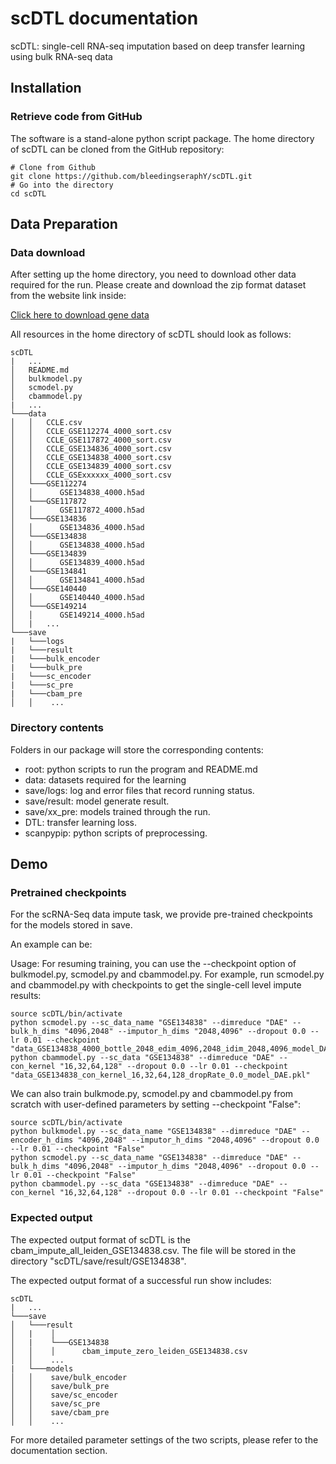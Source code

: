 # scDTL documentation
scDTL: single-cell RNA-seq imputation based on deep transfer learning using bulk RNA-seq data

## Installation 

### Retrieve code from GitHub
The software is a stand-alone python script package. The home directory of scDTL can be cloned from the GitHub repository:

```
# Clone from Github
git clone https://github.com/bleedingseraphY/scDTL.git
# Go into the directory
cd scDTL
```

## Data Preparation
### Data download
After setting up the home directory, you need to download other data required for the run. Please create and download the zip format dataset from the website link inside:

[Click here to download gene data](https://www.ncbi.nlm.nih.gov/geo/) 

All resources in the home directory of scDTL should look as follows:

```
scDTL
|   ...
│   README.md
│   bulkmodel.py  
│   scmodel.py
│   cbammodel.py
|   ...
└───data
│   │   CCLE.csv
│   │   CCLE_GSE112274_4000_sort.csv
│   │   CCLE_GSE117872_4000_sort.csv
│   │   CCLE_GSE134836_4000_sort.csv
│   │   CCLE_GSE134838_4000_sort.csv
│   │   CCLE_GSE134839_4000_sort.csv
│   │   CCLE_GSExxxxxx_4000_sort.csv
│   └───GSE112274
│   │      GSE134838_4000.h5ad
│   └───GSE117872
│   │      GSE117872_4000.h5ad
│   └───GSE134836
│   │      GSE134836_4000.h5ad
│   └───GSE134838
│   │      GSE134838_4000.h5ad
│   └───GSE134839
│   │      GSE134839_4000.h5ad
│   └───GSE134841
│   │      GSE134841_4000.h5ad
│   └───GSE140440
│   │      GSE140440_4000.h5ad
│   └───GSE149214
│   │      GSE149214_4000.h5ad
│   |   ...
└───save
|   └───logs
|   └───result
|   └───bulk_encoder
|   └───bulk_pre
|   └───sc_encoder
|   └───sc_pre
|   └───cbam_pre
│   │    ...   
```

### Directory contents
Folders in our package will store the corresponding contents:

- root: python scripts to run the program and README.md
- data: datasets required for the learning
- save/logs: log and error files that record running status. 
- save/result: model generate result. 
- save/xx_pre: models trained through the run. 
- DTL: transfer learning loss.
- scanpypip: python scripts of preprocessing.

## Demo
### Pretrained checkpoints
For the scRNA-Seq data impute task, we provide pre-trained checkpoints for the models stored in save.

An example can be:

Usage:
For resuming training, you can use the --checkpoint option of bulkmodel.py, scmodel.py and cbammodel.py.
For example, run scmodel.py and cbammodel.py with checkpoints to get the single-cell level impute results:

```
source scDTL/bin/activate
python scmodel.py --sc_data_name "GSE134838" --dimreduce "DAE" --bulk_h_dims "4096,2048" --imputor_h_dims "2048,4096" --dropout 0.0 --lr 0.01 --checkpoint "data_GSE134838_4000_bottle_2048_edim_4096,2048_idim_2048,4096_model_DAE_DaNN.pkl"
python cbammodel.py --sc_data "GSE134838" --dimreduce "DAE" --con_kernel "16,32,64,128" --dropout 0.0 --lr 0.01 --checkpoint "data_GSE134838_con_kernel_16,32,64,128_dropRate_0.0_model_DAE.pkl"
```

We can also train bulkmode.py, scmodel.py and cbammodel.py from scratch with user-defined parameters by setting --checkpoint "False":
```
source scDTL/bin/activate
python bulkmodel.py --sc_data_name "GSE134838" --dimreduce "DAE" --encoder_h_dims "4096,2048" --imputor_h_dims "2048,4096" --dropout 0.0 --lr 0.01 --checkpoint "False"
python scmodel.py --sc_data_name "GSE134838" --dimreduce "DAE" --bulk_h_dims "4096,2048" --imputor_h_dims "2048,4096" --dropout 0.0 --lr 0.01 --checkpoint "False"
python cbammodel.py --sc_data "GSE134838" --dimreduce "DAE" --con_kernel "16,32,64,128" --dropout 0.0 --lr 0.01 --checkpoint "False"
```

### Expected output
The expected output format of scDTL is the cbam_impute_all_leiden_GSE134838.csv. The file will be stored in the directory "scDTL/save/result/GSE134838".  

The expected output format of a successful run show includes:

```
scDTL
|   ...
└───save
│   └───result
│   |    │
│   |    └───GSE134838
│   │    │      cbam_impute_zero_leiden_GSE134838.csv   
│   │    ...   
|   └───models
│   │    save/bulk_encoder
│   │    save/bulk_pre
│   │    save/sc_encoder
│   │    save/sc_pre
│   │    save/cbam_pre
│   │    ...
```

For more detailed parameter settings of the two scripts, please refer to the documentation section.

